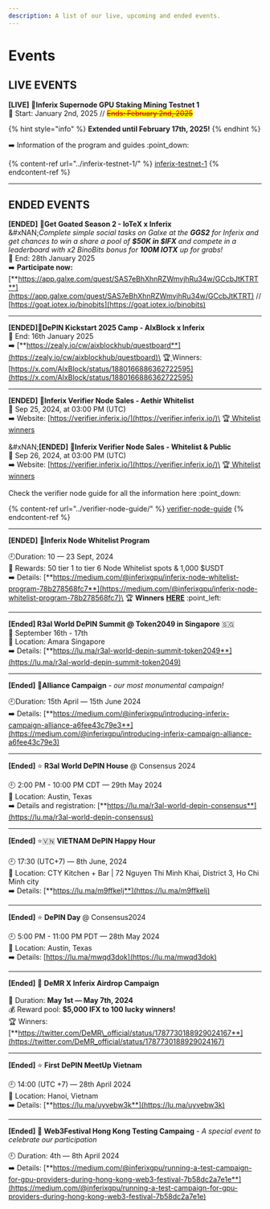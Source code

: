 ```yaml
---
description: A list of our live, upcoming and ended events.
---
```


# Events

## LIVE EVENTS

**\[LIVE]** 🚀**Inferix Supernode GPU Staking Mining Testnet 1**\
📅 Start: January 2nd, 2025 // ~~<mark style="color:red;">Ends: February 2nd, 2025</mark>~~

{% hint style="info" %}
**Extended until February 17th, 2025!**&#x20;
{% endhint %}

➡️ Information of the program and guides :point\_down:&#x20;

{% content-ref url="../inferix-testnet-1/" %}
[inferix-testnet-1](../inferix-testnet-1/)
{% endcontent-ref %}

***

## ENDED EVENTS

**\[ENDED]** 🚀**Get Goated Season 2 - IoTeX x Inferix**\
&#xNAN;_&#x43;omplete simple social tasks on Galxe at the **GGS2** for Inferix and get chances to win a share a pool of **$50K in $IFX** and compete in a leaderboard with x2 BinoBits bonus for **100M IOTX** up for grabs!_\
📅 End: 28th January 2025\
➡️ **Participate now:** [**https://app.galxe.com/quest/SAS7eBhXhnRZWmvjhRu34w/GCcbJtKTRT**](https://app.galxe.com/quest/SAS7eBhXhnRZWmvjhRu34w/GCcbJtKTRT) // [https://goat.iotex.io/binobits](https://goat.iotex.io/binobits)

***

**\[ENDED]🚀DePIN Kickstart 2025 Camp - AIxBlock x Inferix** \
📅 End: 16th January 2025\
➡️ [**https://zealy.io/cw/aixblockhub/questboard**](https://zealy.io/cw/aixblockhub/questboard)\
🏆[ ](https://docs.google.com/spreadsheets/d/1pQgaGAyPkz3e5fi5__lvRMza-L1brPXx6jUzYUNMIgg/edit?usp=sharing)Winners: [https://x.com/AIxBlock/status/1880166886362722595](https://x.com/AIxBlock/status/1880166886362722595)

***

**\[ENDED]** 🚀**Inferix Verifier Node Sales - Aethir Whitelist**\
📅 Sep 25, 2024, at 03:00 PM (UTC)\
➡️ Website: [https://verifier.inferix.io/](https://verifier.inferix.io/)\
🏆[ Whitelist winners](https://docs.google.com/spreadsheets/d/1pQgaGAyPkz3e5fi5__lvRMza-L1brPXx6jUzYUNMIgg/edit?usp=sharing)\
\
&#xNAN;**\[ENDED]** 🚀**Inferix Verifier Node Sales - Whitelist & Public** \
📅 Sep 26, 2024, at 03:00 PM (UTC)\
➡️ Website: [https://verifier.inferix.io/](https://verifier.inferix.io/)\
🏆[ Whitelist winners](https://docs.google.com/spreadsheets/d/1pQgaGAyPkz3e5fi5__lvRMza-L1brPXx6jUzYUNMIgg/edit?usp=sharing)\
\
Check the verifier node guide for all the information here :point\_down:

{% content-ref url="../verifier-node-guide/" %}
[verifier-node-guide](../verifier-node-guide/)
{% endcontent-ref %}

***

**\[ENDED]** 🚀**Inferix Node Whitelist Program**

🕘Duration: 10 — 23 Sept, 2024\
:gift: Rewards: 50 tier 1 to tier 6 Node Whitelist spots & 1,000 $USDT\
➡️ Details: [**https://medium.com/@inferixgpu/inferix-node-whitelist-program-78b278568fc7**](https://medium.com/@inferixgpu/inferix-node-whitelist-program-78b278568fc7)\
🏆 **Winners** [**HERE**](https://docs.google.com/spreadsheets/d/1QRDH7Z2NBkcPoIuN61zI65Nutwu37KfJUa1LGJyhQ8Y/edit?gid=0#gid=0) :point\_left:

***

**\[Ended] R3al World DePIN Summit @ Token2049 in Singapore** 🇸🇬\
📅 September 16th - 17th\
📍 Location: Amara Singapore\
➡️ Details: [**https://lu.ma/r3al-world-depin-summit-token2049**](https://lu.ma/r3al-world-depin-summit-token2049)

***

**\[Ended]** 🚀**Alliance Campaign** _- our most monumental campaign!_&#x20;

🕘Duration: 15th April — 15th June 2024 \
➡️ Details: [**https://medium.com/@inferixgpu/introducing-inferix-campaign-alliance-a6fee43c79e3**](https://medium.com/@inferixgpu/introducing-inferix-campaign-alliance-a6fee43c79e3)

***

**\[Ended]** ⭐ **R3al World DePIN House** @ Consensus 2024

🕘 2:00 PM - 10:00 PM CDT — 29th May 2024\
📍 Location: Austin, Texas\
➡️ Details and registration: [**https://lu.ma/r3al-world-depin-consensus**](https://lu.ma/r3al-world-depin-consensus)

***

**\[Ended]** ⭐🇻🇳 **VIETNAM DePIN Happy Hour**\
\
🕘 17:30 (UTC+7) — 8th June, 2024\
📍 Location: CTY Kitchen + Bar | 72 Nguyen Thi Minh Khai, District 3, Ho Chi Minh city\
➡️ Details: [**https://lu.ma/m9ffkelj**](https://lu.ma/m9ffkelj)

***

**\[Ended]** ⭐ **DePIN Day** @ Consensus2024

🕘 5:00 PM - 11:00 PM PDT — 28th May 2024\
📍 Location: Austin, Texas\
➡️ Details: [https://lu.ma/mwqd3dok](https://lu.ma/mwqd3dok)

***

**\[Ended]** 🎁 **DeMR X Inferix Airdrop Campaign** \
\
📅 Duration: **May 1st — May 7th, 2024**\
💰 Reward pool: **$5,000 IFX to 100 lucky winners!**\
🏆 Winners: [**https://twitter.com/DeMR\_official/status/1787730188929024167**](https://twitter.com/DeMR_official/status/1787730188929024167)

***

**\[Ended]** ⭐ **First DePIN MeetUp Vietnam**

🕘 14:00 (UTC +7) — 28th April 2024\
📍 Location: Hanoi, Vietnam\
➡️ Details: [**https://lu.ma/uyvebw3k**](https://lu.ma/uyvebw3k)

***

**\[Ended]** 🚀 **Web3Festival Hong Kong Testing Campaing** - _A special event to celebrate our participation_

🕘 Duration: 4th — 8th April 2024\
➡️ Details: [**https://medium.com/@inferixgpu/running-a-test-campaign-for-gpu-providers-during-hong-kong-web3-festival-7b58dc2a7e1e**](https://medium.com/@inferixgpu/running-a-test-campaign-for-gpu-providers-during-hong-kong-web3-festival-7b58dc2a7e1e)

